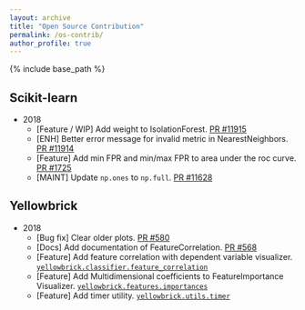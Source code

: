 ```yaml
---
layout: archive
title: "Open Source Contribution"
permalink: /os-contrib/
author_profile: true
---
```


{% include base_path %}

## Scikit-learn
* 2018
  * [Feature / WIP] Add weight to IsolationForest. [PR #11915](https://github.com/scikit-learn/scikit-learn/pull/11915)
  * [ENH] Better error message for invalid metric in NearestNeighbors. [PR #11914](https://github.com/scikit-learn/scikit-learn/pull/11914)
  * [Feature] Add min FPR and min/max FPR to area under the roc curve. [PR #1725](https://github.com/scikit-learn/scikit-learn/pull/11725)
  * [MAINT] Update `np.ones` to `np.full`. [PR #11628](https://github.com/scikit-learn/scikit-learn/pull/11628)

## Yellowbrick
* 2018
  * [Bug fix] Clear older plots. [PR #580](https://github.com/DistrictDataLabs/yellowbrick/pull/580)
  * [Docs] Add documentation of FeatureCorrelation. [PR #568](https://github.com/DistrictDataLabs/yellowbrick/pull/568)
  * [Feature] Add feature correlation with dependent variable visualizer. [`yellowbrick.classifier.feature_correlation`](https://github.com/DistrictDataLabs/yellowbrick/blob/develop/yellowbrick/target/feature_correlation.py)
  * [Feature] Add Multidimensional coefficients to FeatureImportance Visualizer. [`yellowbrick.features.importances`](https://github.com/DistrictDataLabs/yellowbrick/blob/develop/yellowbrick/features/importances.py)
  * [Feature] Add timer utility. [`yellowbrick.utils.timer`](https://github.com/DistrictDataLabs/yellowbrick/blob/develop/yellowbrick/utils/timer.py)
